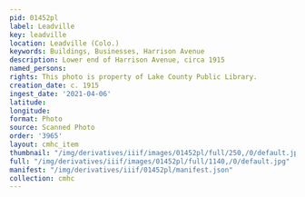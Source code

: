 ```yaml
---
pid: 01452pl
label: Leadville
key: leadville
location: Leadville (Colo.)
keywords: Buildings, Businesses, Harrison Avenue
description: Lower end of Harrison Avenue, circa 1915
named_persons: 
rights: This photo is property of Lake County Public Library.
creation_date: c. 1915
ingest_date: '2021-04-06'
latitude: 
longitude: 
format: Photo
source: Scanned Photo
order: '3965'
layout: cmhc_item
thumbnail: "/img/derivatives/iiif/images/01452pl/full/250,/0/default.jpg"
full: "/img/derivatives/iiif/images/01452pl/full/1140,/0/default.jpg"
manifest: "/img/derivatives/iiif/01452pl/manifest.json"
collection: cmhc
---
```

